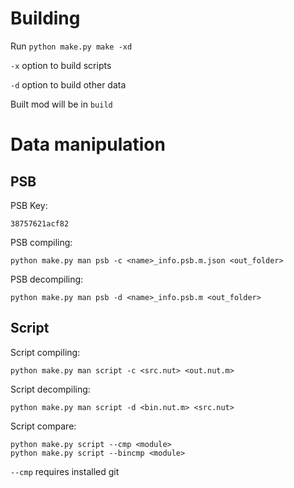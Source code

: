 # Building
Run `python make.py make -xd`

`-x` option to build scripts

`-d` option to build other data

Built mod will be in `build`

# Data manipulation

## PSB
PSB Key: 

    38757621acf82

PSB compiling:

    python make.py man psb -c <name>_info.psb.m.json <out_folder>

PSB decompiling:

    python make.py man psb -d <name>_info.psb.m <out_folder>

## Script
Script compiling:

    python make.py man script -c <src.nut> <out.nut.m>

Script decompiling:

    python make.py man script -d <bin.nut.m> <src.nut>

Script compare:

    python make.py script --cmp <module>
    python make.py script --bincmp <module>

`--cmp` requires installed git